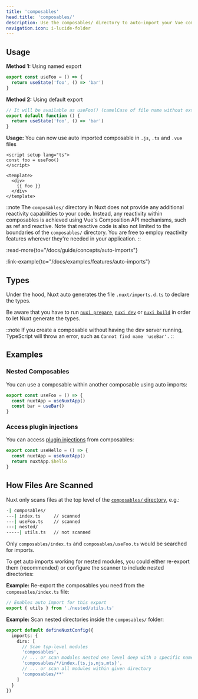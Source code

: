 ```yaml
---
title: 'composables'
head.title: 'composables/'
description: Use the composables/ directory to auto-import your Vue composables into your application.
navigation.icon: i-lucide-folder
---
```


## Usage

**Method 1:** Using named export

```js [composables/useFoo.ts]
export const useFoo = () => {
  return useState('foo', () => 'bar')
}
```

**Method 2:** Using default export

```js [composables/use-foo.ts or composables/useFoo.ts]
// It will be available as useFoo() (camelCase of file name without extension)
export default function () {
  return useState('foo', () => 'bar')
}
```

**Usage:** You can now use auto imported composable in `.js`, `.ts` and `.vue` files

```vue [app.vue]
<script setup lang="ts">
const foo = useFoo()
</script>

<template>
  <div>
    {{ foo }}
  </div>
</template>
```

::note
The `composables/` directory in Nuxt does not provide any additional reactivity capabilities to your code. Instead, any reactivity within composables is achieved using Vue's Composition API mechanisms, such as ref and reactive. Note that reactive code is also not limited to the boundaries of the `composables/` directory. You are free to employ reactivity features wherever they're needed in your application.
::

:read-more{to="/docs/guide/concepts/auto-imports"}

:link-example{to="/docs/examples/features/auto-imports"}

## Types

Under the hood, Nuxt auto generates the file `.nuxt/imports.d.ts` to declare the types.

Be aware that you have to run [`nuxi prepare`](/docs/api/commands/prepare), [`nuxi dev`](/docs/api/commands/dev) or [`nuxi build`](/docs/api/commands/build) in order to let Nuxt generate the types.

::note
If you create a composable without having the dev server running, TypeScript will throw an error, such as `Cannot find name 'useBar'.`
::

## Examples

### Nested Composables

You can use a composable within another composable using auto imports:

```js [composables/test.ts]
export const useFoo = () => {
  const nuxtApp = useNuxtApp()
  const bar = useBar()
}
```

### Access plugin injections

You can access [plugin injections](/docs/guide/directory-structure/plugins#providing-helpers) from composables:

```js [composables/test.ts]
export const useHello = () => {
  const nuxtApp = useNuxtApp()
  return nuxtApp.$hello
}
```

## How Files Are Scanned

Nuxt only scans files at the top level of the [`composables/` directory](/docs/guide/directory-structure/composables), e.g.:

```bash [Directory Structure]
-| composables/
---| index.ts     // scanned
---| useFoo.ts    // scanned
---| nested/
-----| utils.ts   // not scanned
```

Only `composables/index.ts` and `composables/useFoo.ts` would be searched for imports.

To get auto imports working for nested modules, you could either re-export them (recommended) or configure the scanner to include nested directories:

**Example:** Re-export the composables you need from the `composables/index.ts` file:

```ts [composables/index.ts]
// Enables auto import for this export
export { utils } from './nested/utils.ts'
```

**Example:** Scan nested directories inside the `composables/` folder:

```ts twoslash [nuxt.config.ts]
export default defineNuxtConfig({
  imports: {
    dirs: [
      // Scan top-level modules
      'composables',
      // ... or scan modules nested one level deep with a specific name and file extension
      'composables/*/index.{ts,js,mjs,mts}',
      // ... or scan all modules within given directory
      'composables/**'
    ]
  }
})
```

